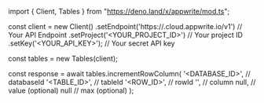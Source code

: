 import { Client, Tables } from "https://deno.land/x/appwrite/mod.ts";

const client = new Client()
    .setEndpoint('https://<REGION>.cloud.appwrite.io/v1') // Your API Endpoint
    .setProject('<YOUR_PROJECT_ID>') // Your project ID
    .setKey('<YOUR_API_KEY>'); // Your secret API key

const tables = new Tables(client);

const response = await tables.incrementRowColumn(
    '<DATABASE_ID>', // databaseId
    '<TABLE_ID>', // tableId
    '<ROW_ID>', // rowId
    '', // column
    null, // value (optional)
    null // max (optional)
);
